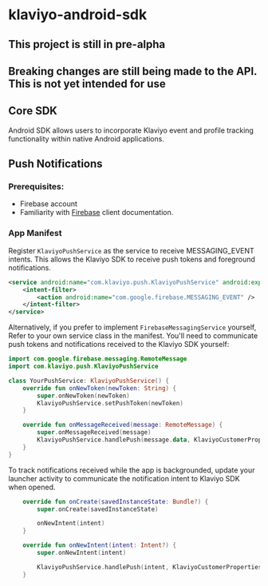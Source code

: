 
# klaviyo-android-sdk

## This project is still in pre-alpha
## Breaking changes are still being made to the API. This is not yet intended for use

## Core SDK

Android SDK allows users to incorporate Klaviyo event and profile tracking functionality within native Android applications.

## Push Notifications

### Prerequisites: 
- Firebase account
- Familiarity with [Firebase](https://firebase.google.com/docs/cloud-messaging/android/client) client documentation. 

### App Manifest
Register `KlaviyoPushService` as the service to receive MESSAGING_EVENT intents. 
This allows the Klaviyo SDK to receive push tokens and foreground notifications. 
```xml
<service android:name="com.klaviyo.push.KlaviyoPushService" android:exported="false">
    <intent-filter>
        <action android:name="com.google.firebase.MESSAGING_EVENT" />
    </intent-filter>
</service>
``` 
Alternatively, if you prefer to implement `FirebaseMessagingService` yourself, 
Refer to your own service class in the manifest. You'll need to communicate push tokens and
notifications received to the Klaviyo SDK yourself:
```kotlin
import com.google.firebase.messaging.RemoteMessage
import com.klaviyo.push.KlaviyoPushService

class YourPushService: KlaviyoPushService() {
    override fun onNewToken(newToken: String) {
        super.onNewToken(newToken)
        KlaviyoPushService.setPushToken(newToken)
    }

    override fun onMessageReceived(message: RemoteMessage) {
        super.onMessageReceived(message)
        KlaviyoPushService.handlePush(message.data, KlaviyoCustomerProperties())
    }
}
```
To track notifications received while the app is backgrounded, update your launcher 
activity to communicate the notification intent to Klaviyo SDK when opened.
```kotlin
    override fun onCreate(savedInstanceState: Bundle?) {
        super.onCreate(savedInstanceState)

        onNewIntent(intent)
    }

    override fun onNewIntent(intent: Intent?) {
        super.onNewIntent(intent)

        KlaviyoPushService.handlePush(intent, KlaviyoCustomerProperties())
    }
```